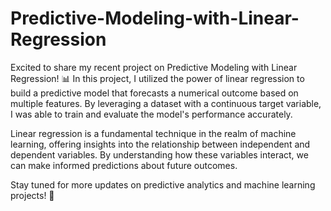 # Predictive-Modeling-with-Linear-Regression

Excited to share my recent project on Predictive Modeling with Linear Regression! 📊 In this project, I utilized the power of linear regression to build a predictive model that forecasts a numerical outcome based on multiple features. By leveraging a dataset with a continuous target variable, I was able to train and evaluate the model's performance accurately.

Linear regression is a fundamental technique in the realm of machine learning, offering insights into the relationship between independent and dependent variables. By understanding how these variables interact, we can make informed predictions about future outcomes.

Stay tuned for more updates on predictive analytics and machine learning projects! 🚀 
